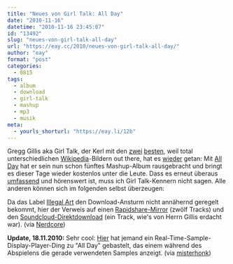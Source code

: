 ```yaml
---
title: "Neues von Girl Talk: All Day"
date: "2010-11-16"
datetime: "2010-11-16 23:45:07"
id: "13492"
slug: "neues-von-girl-talk-all-day"
url: "https://eay.cc/2010/neues-von-girl-talk-all-day/"
author: "eay"
format: "post"
categories:
  - 0815
tags:
  - album
  - download
  - girl-talk
  - mashup
  - mp3
  - musik
meta:
  - yourls_shorturl: "https://eay.li/12b"
---
```


Gregg Gillis aka Girl Talk, der Kerl mit den [zwei](http://en.wikipedia.org/wiki/File:Gregg_gillis.jpg) [besten](http://en.wikipedia.org/wiki/File:Girl_talk1.jpg), weil total unterschiedlichen [Wikipedia](http://en.wikipedia.org/wiki/Girl_Talk_%28musician%29)\-Bildern out there, hat es [wieder](//eay.cc/2008/feed-the-animals/) getan: Mit [All Day](http://www.illegal-art.net/allday/) hat er sein nun schon fünftes Mashup-Album rausgebracht und bringt es dieser Tage wieder kostenlos unter die Leute. Dass es erneut überaus [umfassend](http://en.wikipedia.org/wiki/All_Day_%28album%29) und hörenswert ist, muss ich Girl Talk-Kennern nicht sagen. Alle anderen können sich im folgenden selbst überzeugen:

Da das Label [Illegal Art](http://www.illegal-art.net/) den Download-Ansturm nicht annähernd geregelt bekommt, hier der Verweis auf einen [Rapidshare-Mirror](http://soundcloud.com/walt74/girl-talk-all-day/download) (zwölf Tracks) und den [Soundcloud-Direktdownload](http://soundcloud.com/walt74/girl-talk-all-day/download) (ein Track, wie's von Herrn Gillis erdacht war). (via [Nerdcore](http://www.nerdcore.de/wp/2010/11/15/neues-girl-talk-album-all-day/))

**Update, 18.11.2010:** Sehr cool: [Hier](http://alldaysamples.com/) hat jemand ein Real-Time-Sample-Display-Player-Ding zu "All Day" gebastelt, das einem während des Abspielens die gerade verwendeten Samples anzeigt. (via [misterhonk](http://www.misterhonk.de/blog/13320/girl-talk-all-day-player-with-real-time-sample-display-from-wikipedia/))
